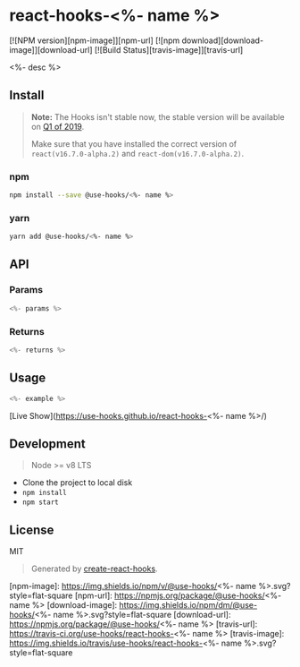 # react-hooks-<%- name %>

[![NPM version][npm-image]][npm-url]
[![npm download][download-image]][download-url]
[![Build Status][travis-image]][travis-url]

<%- desc %>

## Install

>**Note:** The Hooks isn't stable now, the stable version will be available on [Q1 of 2019](https://reactjs.org/blog/2018/11/27/react-16-roadmap.html).
>
>Make sure that you have installed the correct version of `react(v16.7.0-alpha.2)` and `react-dom(v16.7.0-alpha.2)`.

### npm

```bash
npm install --save @use-hooks/<%- name %>
```

### yarn

```bash
yarn add @use-hooks/<%- name %>
```

## API

### Params

```js
<%- params %>
```

### Returns

```js
<%- returns %>
```

## Usage

```js
<%- example %>
```

[Live Show](https://use-hooks.github.io/react-hooks-<%- name %>/)

## Development

> Node >= v8 LTS

 - Clone the project to local disk
 - `npm install`
 - `npm start`

## License

MIT

> Generated by [create-react-hooks](https://github.com/use-hooks/create-react-hooks).

 [npm-image]: https://img.shields.io/npm/v/@use-hooks/<%- name %>.svg?style=flat-square
 [npm-url]: https://npmjs.org/package/@use-hooks/<%- name %>
 [download-image]: https://img.shields.io/npm/dm/@use-hooks/<%- name %>.svg?style=flat-square
 [download-url]: https://npmjs.org/package/@use-hooks/<%- name %>
 [travis-url]: https://travis-ci.org/use-hooks/react-hooks-<%- name %>
 [travis-image]: https://img.shields.io/travis/use-hooks/react-hooks-<%- name %>.svg?style=flat-square